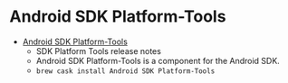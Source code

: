 # Android SDK Platform-Tools
- [Android SDK Platform-Tools](https://developer.android.com/studio/releases/platform-tools.html)
  -  SDK Platform Tools release notes
  - Android SDK Platform-Tools is a component for the Android SDK.
  - `brew cask install Android SDK Platform-Tools`
